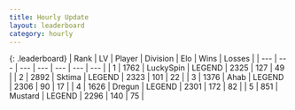 ```yaml
---
title: Hourly Update
layout: leaderboard
category: hourly
---
```


{: .leaderboard}
| Rank | LV | Player | Division | Elo | Wins | Losses |
| --- | --- | --- | --- | --- | --- | --- |
| <span data-change="0">1</span> | 1762 | <span title="ID: 498412">LuckySpin</span> | LEGEND | <span data-change="0">2325</span> | <span data-change="0">127</span> | <span data-change="0">49</span> |
| <span data-change="0">2</span> | 2892 | <span title="ID: 353063">Sktima</span> | LEGEND | <span data-change="2">2323</span> | <span data-change="1">101</span> | <span data-change="0">22</span> |
| <span data-change="0">3</span> | 1376 | <span title="ID: 402846">Ahab</span> | LEGEND | <span data-change="0">2306</span> | <span data-change="0">90</span> | <span data-change="0">17</span> |
| <span data-change="0">4</span> | 1626 | <span title="ID: 337810">Dregun</span> | LEGEND | <span data-change="0">2301</span> | <span data-change="0">172</span> | <span data-change="0">82</span> |
| <span data-change="0">5</span> | 851 | <span title="ID: 611082">Mustard</span> | LEGEND | <span data-change="0">2296</span> | <span data-change="0">140</span> | <span data-change="0">75</span> |